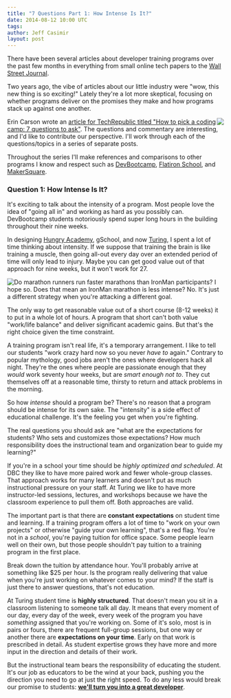 ```yaml
---
title: "7 Questions Part 1: How Intense Is It?"
date: 2014-08-12 10:00 UTC
tags:
author: Jeff Casimir
layout: post
---
```


There have been several articles about developer training programs over the past few months in everything from small online tech papers to the [Wall Street Journal](http://www.infoworld.com/t/it-training/kaplan-and-dev-bootcamp-code-camps-hit-the-big-time-245087).

Two years ago, the vibe of articles about our little industry were "wow, this new thing is so exciting!" Lately they're a lot more skeptical, focusing on whether programs deliver on the promises they make and how programs stack up against one another.

<a href="http://www.techrepublic.com/article/how-to-pick-a-coding-camp-7-questions-to-ask/" target='_blank'><img src='/images/article_images/seven_questions.jpg' style="float:right;"/></a>

Erin Carson wrote an [article for TechRepublic titled "How to pick a coding camp: 7 questions to ask"](http://www.techrepublic.com/article/how-to-pick-a-coding-camp-7-questions-to-ask/). The questions and commentary are interesting, and I'd like to contribute our perspective. I'll work through each of the questions/topics in a series of separate posts.

Throughout the series I'll make references and comparisons to other programs I know and respect such as [DevBootcamp](http://devbootcamp.com/), [Flatiron School](http://flatironschool.com/), and [MakerSquare](http://www.makersquare.com/).

### Question 1: How Intense Is It?

It's exciting to talk about the intensity of a program. Most people love the idea of "going all in" and working as hard as you possibly can. DevBootcamp students notoriously spend super long hours in the building throughout their nine weeks.

In designing [Hungry Academy](http://hungryacademy.com), gSchool, and now [Turing](http://turing.io), I spent a lot of time thinking about intensity. If we suppose that training the brain is like training a muscle, then going all-out every day over an extended period of time will only lead to injury. Maybe you
can get good value out of that approach for nine weeks, but it won't work for 27.

<a href="https://www.flickr.com/photos/thomasrousing/12614761854/in/photostream/" target='_blank'><img src='/images/article_images/ironman.jpg' style="float:left;"/></a>

Do marathon runners run faster marathons than IronMan participants? I hope so. Does
that mean an IronMan marathon is less intense? No. It's just a different strategy
when you're attacking a different goal.

The only way to get reasonable value out of a short course (8-12 weeks) it to put
in a whole lot of hours. A program that short can't both value "work/life balance"
and deliver significant academic gains. But that's the right choice given the time constraint.

A training program isn't real life, it's a temporary arrangement. I like to tell
our students "work crazy hard now so you never *have to* again." Contrary to
popular mythology, good jobs aren't the ones where developers hack all night. They're
the ones where people are passionate enough that they *would* work seventy hour weeks,
but are *smart enough not to*. They cut themselves off at a reasonable time, thirsty to
return and attack problems in the morning.

So how *intense* should a program be? There's no
reason that a program should be intense for its own sake. The "intensity" is a
side effect of educational challenge. It's the feeling you get when you're
fighting.

The real questions you should ask are "what are the expectations for students?
Who sets and customizes those expectations? How much responsibility does the
instructional team and organization bear to guide my learning?"

If you're in a school your time should be *highly optimized and scheduled*. At
DBC they like to have more paired work and fewer whole-group classes. That
approach works for many learners and doesn't put as much instructional pressure
on your staff. At Turing we like to have more instructor-led sessions, lectures,
and workshops because we have the classroom experience to pull them off. Both
approaches are valid.

The important part is that there are **constant expectations** on student time and
learning. If a training program offers a lot of time to "work on your own projects"
or otherwise "guide your own learning", that's a red flag. You're not in a *school*,
you're paying tuition for office space. Some people learn well on their own, but
those people shouldn't pay tuition to a training program in the first place.

Break down the tuition by attendance hour. You'll probably arrive at something
like $25 per hour. Is the program really delivering that value when you're
just working on whatever comes to your mind? If the staff is just there to
answer questions, that's not education.

At Turing student time is **highly structured**. That doesn't mean you sit in a
classroom listening to someone talk all day. It means that every moment of our
day, every day of the week, every week of the program you have *something*
assigned that you're working on. Some of it's solo, most is in pairs or fours,
there are frequent full-group sessions, but one way or another there are **expectations
on your time**. Early on that work is prescribed in detail. As student expertise
grows they have more and more input in the direction and details of their work.

But the instructional team bears the responsibility of educating the student.
It's our job as educators to be the wind at your back, pushing
you the direction you need to go at just the right speed. To do any less would
break our promise to students: **[we'll turn you into a great developer](http://turing.io)**.
